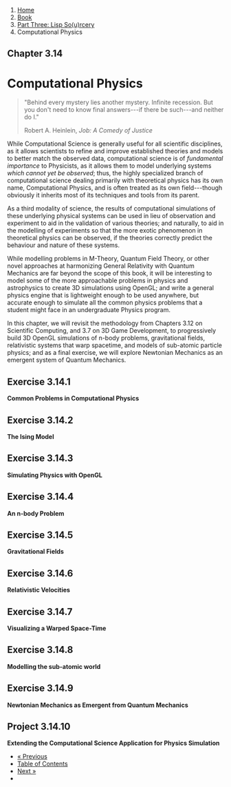 <ol class="breadcrumb">
  <li><a href="/">Home</a></li>
  <li><a href="/book/">Book</a></li>
  <li><a href="/book/3-00-00-overview/">Part Three: Lisp So(u)rcery</a></li>
  <li class="active">Computational Physics</li>
</ol>

## Chapter 3.14

# Computational Physics

> "Behind every mystery lies another mystery. Infinite recession. But you don't need to know final answers---if there be such---and neither do I."
> <footer>Robert A. Heinlein, <em>Job: A Comedy of Justice</em></footer>

While Computational Science is generally useful for all scientific disciplines, as it allows scientists to refine and improve established theories and models to better match the observed data, computational science is of *fundamental importance* to Physicists, as it allows them to model underlying systems *which cannot yet be observed*; thus, the highly specialized branch of computational science dealing primarily with theoretical physics has its own name, Computational Physics, and is often treated as its own field---though obviously it inherits most of its techniques and tools from its parent.

As a third modality of science, the results of computational simulations of these underlying physical systems can be used in lieu of observation and experiment to aid in the validation of various theories; and naturally, to aid in the modelling of experiments so that the more exotic phenomenon in theoretical physics can be observed, if the theories correctly predict the behaviour and nature of these systems.

While modelling problems in M-Theory, Quantum Field Theory, or other novel approaches at harmonizing General Relativity with Quantum Mechanics are far beyond the scope of this book, it will be interesting to model some of the more approachable problems in physics and astrophysics to create 3D simulations using OpenGL; and write a general physics engine that is lightweight enough to be used anywhere, but accurate enough to simulate all the common physics problems that a student might face in an undergraduate Physics program.

In this chapter, we will revisit the methodology from Chapters 3.12 on Scientific Computing, and 3.7 on 3D Game Development, to progressively build 3D OpenGL simulations of n-body problems, gravitational fields, relativistic systems that warp spacetime, and models of sub-atomic particle physics; and as a final exercise, we will explore Newtonian Mechanics as an emergent system of Quantum Mechanics.

## Exercise 3.14.1

**Common Problems in Computational Physics**

## Exercise 3.14.2

**The Ising Model**

## Exercise 3.14.3

**Simulating Physics with OpenGL**

## Exercise 3.14.4

**An n-body Problem**

## Exercise 3.14.5

**Gravitational Fields**

## Exercise 3.14.6

**Relativistic Velocities**

## Exercise 3.14.7

**Visualizing a Warped Space-Time**

## Exercise 3.14.8

**Modelling the sub-atomic world**

## Exercise 3.14.9

**Newtonian Mechanics as Emergent from Quantum Mechanics**

## Project 3.14.10

**Extending the Computational Science Application for Physics Simulation**

<ul class="pager">
  <li class="previous"><a href="/book/3-13-00-scientific-computing/">&laquo; Previous</a></li>
  <li><a href="/book/">Table of Contents</a></li>
  <li class="next"><a href="/book/3-15-00-quantum-computing/">Next &raquo;</a><li>
</ul>
